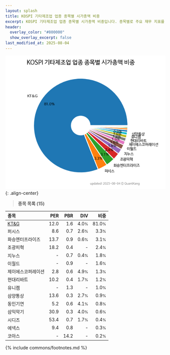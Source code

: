 ```yaml
---
layout: splash
title: KOSPI 기타제조업 업종 종목별 시가총액 비중
excerpt: KOSPI 기타제조업 업종 종목별 시가총액 비중입니다. 종목별로 주요 재무 지표를 함께 표시합니다.
header:
  overlay_color: "#800000"
  show_overlay_excerpt: false
last_modified_at: 2025-08-04
---
```



![KOSPI 기타제조업 업종 종목별 시가총액 비중](/stats/sector/images/kospi_업종_기타제조업_종목.png){: .align-center}


> **종목 목록 (15)**<a id="list"></a>

| **종목** | **PER** | **PBR** | **DIV** | **비중** |
| :------- | ------: | ------: | ------: | -------: |
| [KT&G](/033780/) | 12.0 | 1.6 | 4.0<small>%</small> | 81.0<small>%</small> |
| 퍼시스 | 8.6 | 0.7 | 2.6<small>%</small> | 3.3<small>%</small> |
| 화승엔터프라이즈 | 13.7 | 0.9 | 0.6<small>%</small> | 3.1<small>%</small> |
| 조광피혁 | 18.2 | 0.4 | - | 2.4<small>%</small> |
| 지누스 | - | 0.7 | 0.4<small>%</small> | 1.8<small>%</small> |
| 이월드 | - | 0.9 | - | 1.6<small>%</small> |
| 제이에스코퍼레이션 | 2.8 | 0.6 | 4.9<small>%</small> | 1.3<small>%</small> |
| 현대리바트 | 10.2 | 0.4 | 1.7<small>%</small> | 1.2<small>%</small> |
| 유니켐 | - | 1.3 | - | 1.0<small>%</small> |
| 삼양통상 | 13.6 | 0.3 | 2.7<small>%</small> | 0.9<small>%</small> |
| 동인기연 | 5.2 | 0.6 | 4.1<small>%</small> | 0.8<small>%</small> |
| 삼익악기 | 30.9 | 0.3 | 4.0<small>%</small> | 0.6<small>%</small> |
| 시디즈 | 53.4 | 0.7 | 1.7<small>%</small> | 0.4<small>%</small> |
| 에넥스 | 9.4 | 0.8 | - | 0.3<small>%</small> |
| 코아스 | - | 14.2 | - | 0.2<small>%</small> |

{% include commons/footnotes.md %}